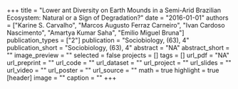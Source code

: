 +++
title = "Lower ant Diversity on Earth Mounds in a Semi-Arid Brazilian Ecosystem: Natural or a Sign of Degradation?"
date = "2016-01-01"
authors = ["Karine S. Carvalho", "Marcos Augusto Ferraz Carneiro", "Ivan Cardoso Nascimento", "Amartya Kumar Saha", "Emilio Miguel Bruna"]
publication_types = ["2"]
publication = "Sociobiology, (63), 4"
publication_short = "Sociobiology, (63), 4"
abstract = "NA"
abstract_short = ""
image_preview = ""
selected = false
projects = []
tags = []
url_pdf = "NA"
url_preprint = ""
url_code = ""
url_dataset = ""
url_project = ""
url_slides = ""
url_video = ""
url_poster = ""
url_source = ""
math = true
highlight = true
[header]
image = ""
caption = ""
+++
